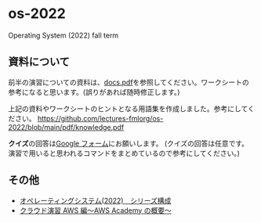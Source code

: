# os-2022

Operating System (2022) fall term

## 資料について

前半の演習についての資料は、[docs.pdf](https://github.com/lectures-fmlorg/os-2022/blob/main/pdf/docs.pdf)を参照してください。ワークシートの参考になると思います。(誤りがあれば随時修正します。)

上記の資料やワークシートのヒントとなる用語集を作成しました。参考にしてください。
https://github.com/lectures-fmlorg/os-2022/blob/main/pdf/knowledge.pdf

**クイズ**の回答は[Google フォーム](https://forms.gle/4dHTMPknc3V3J9Ys5)にお願いします。
(クイズの回答は任意です。演習で用いると思われるコマンドをまとめているので参考にしてください。)

## その他

- [オペレーティングシステム(2022)　シリーズ構成](https://lectures.fml.org/os/)
- [クラウド演習 AWS 編〜AWS Academy の概要〜](https://lectures.fml.org/slides/service/aws/academy/#1)
